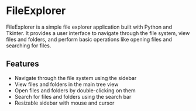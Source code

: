 # FileExplorer

FileExplorer is a simple file explorer application built with Python and Tkinter. It provides a user interface to navigate through the file system, view files and folders, and perform basic operations like opening files and searching for files.

## Features

- Navigate through the file system using the sidebar
- View files and folders in the main tree view
- Open files and folders by double-clicking on them
- Search for files and folders using the search bar
- Resizable sidebar with mouse and cursor
